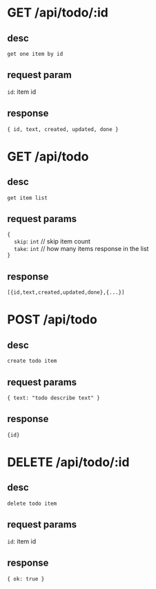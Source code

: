 # GET /api/todo/:id
## desc
`get one item by id`
## request param
`id`: item id
## response
 `{ id, text, created, updated, done }`

# GET /api/todo
## desc
`get item list`
## request params
`{`<br>
&nbsp;&nbsp;&nbsp;&nbsp;`skip`: `int` // skip item count<br>
&nbsp;&nbsp;&nbsp;&nbsp;`take`: `int` // how many items response in the list<br>
`}`
## response
 `[{id,text,created,updated,done},{...}]`

# POST /api/todo
## desc
`create todo item`
## request params
`{ text: "todo describe text" }`
## response
 `{id}`

 
# DELETE /api/todo/:id
## desc
`delete todo item`
## request params
`id`: item id
## response
 `{ ok: true }`